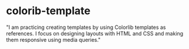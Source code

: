 # colorib-template
"I am practicing creating templates by using Colorlib templates as references. I focus on designing layouts with HTML and CSS and making them responsive using media queries."
